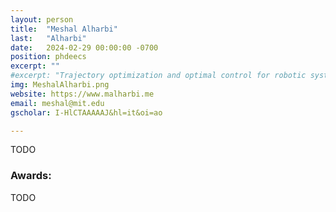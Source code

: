 ```yaml
---
layout: person
title:  "Meshal Alharbi"
last:   "Alharbi"
date:   2024-02-29 00:00:00 -0700
position: phdeecs
excerpt: ""
#excerpt: "Trajectory optimization and optimal control for robotic systems"
img: MeshalAlharbi.png
website: https://www.malharbi.me
email: meshal@mit.edu
gscholar: I-HlCTAAAAAJ&hl=it&oi=ao

---
```


TODO

### Awards:
TODO
